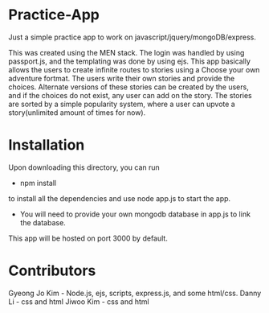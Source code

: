 # Practice-App

Just a simple practice app to work on javascript/jquery/mongoDB/express. 

This was created using the MEN stack. The login was handled by using passport.js, and the templating was done by using ejs. 
This app basically allows the users to create infinite routes to stories
using a Choose your own adventure fortmat. The users write their own stories and provide the choices. 
Alternate versions of these stories can be created by the users, and if the choices do not exist, any user can add on the story. 
The stories are sorted by a simple popularity system, where a user can upvote a story(unlimited amount of times for now).

# Installation
Upon downloading this directory, you can run

- npm install 

to install all the dependencies and use node app.js to start the app. 
- You will need to provide your own mongodb database in app.js to link the database.

This app will be hosted on port 3000 by default. 

# Contributors
Gyeong Jo Kim - Node.js, ejs, scripts, express.js, and some html/css.
Danny Li - css and html
Jiwoo Kim - css and html

